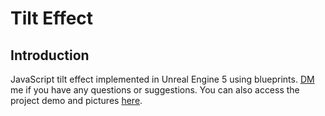 # Tilt Effect
## Introduction
JavaScript tilt effect implemented in Unreal Engine 5 using blueprints.
[DM](https://discord.com/users/810853382193545227) me if you have any questions or suggestions.
You can also access the project demo and pictures [here](https://mega.nz/folder/3OQRQTJZ#OCMe2qVsfJ65L0PGmn_ouQ).
